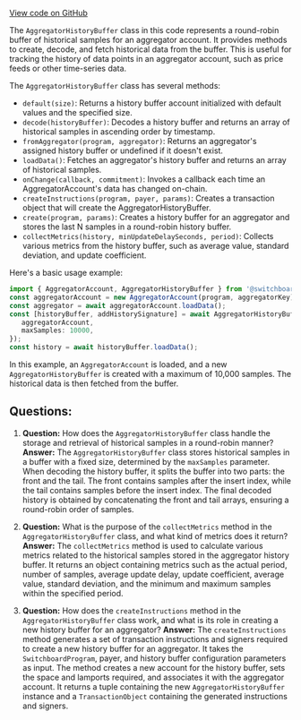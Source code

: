 [View code on GitHub](https://github.com/switchboard-xyz/sbv2-solana/blob/master/javascript/solana.js/src/accounts/aggregatorHistoryBuffer.ts)

The `AggregatorHistoryBuffer` class in this code represents a round-robin buffer of historical samples for an aggregator account. It provides methods to create, decode, and fetch historical data from the buffer. This is useful for tracking the history of data points in an aggregator account, such as price feeds or other time-series data.

The `AggregatorHistoryBuffer` class has several methods:

- `default(size)`: Returns a history buffer account initialized with default values and the specified size.
- `decode(historyBuffer)`: Decodes a history buffer and returns an array of historical samples in ascending order by timestamp.
- `fromAggregator(program, aggregator)`: Returns an aggregator's assigned history buffer or undefined if it doesn't exist.
- `loadData()`: Fetches an aggregator's history buffer and returns an array of historical samples.
- `onChange(callback, commitment)`: Invokes a callback each time an AggregatorAccount's data has changed on-chain.
- `createInstructions(program, payer, params)`: Creates a transaction object that will create the AggregatorHistoryBuffer.
- `create(program, params)`: Creates a history buffer for an aggregator and stores the last N samples in a round-robin history buffer.
- `collectMetrics(history, minUpdateDelaySeconds, period)`: Collects various metrics from the history buffer, such as average value, standard deviation, and update coefficient.

Here's a basic usage example:

```ts
import { AggregatorAccount, AggregatorHistoryBuffer } from '@switchboard-xyz/solana.js';
const aggregatorAccount = new AggregatorAccount(program, aggregatorKey);
const aggregator = await aggregatorAccount.loadData();
const [historyBuffer, addHistorySignature] = await AggregatorHistoryBuffer.create(program, {
   aggregatorAccount,
   maxSamples: 10000,
});
const history = await historyBuffer.loadData();
```

In this example, an `AggregatorAccount` is loaded, and a new `AggregatorHistoryBuffer` is created with a maximum of 10,000 samples. The historical data is then fetched from the buffer.
## Questions: 
 1. **Question:** How does the `AggregatorHistoryBuffer` class handle the storage and retrieval of historical samples in a round-robin manner?
   **Answer:** The `AggregatorHistoryBuffer` class stores historical samples in a buffer with a fixed size, determined by the `maxSamples` parameter. When decoding the history buffer, it splits the buffer into two parts: the front and the tail. The front contains samples after the insert index, while the tail contains samples before the insert index. The final decoded history is obtained by concatenating the front and tail arrays, ensuring a round-robin order of samples.

2. **Question:** What is the purpose of the `collectMetrics` method in the `AggregatorHistoryBuffer` class, and what kind of metrics does it return?
   **Answer:** The `collectMetrics` method is used to calculate various metrics related to the historical samples stored in the aggregator history buffer. It returns an object containing metrics such as the actual period, number of samples, average update delay, update coefficient, average value, standard deviation, and the minimum and maximum samples within the specified period.

3. **Question:** How does the `createInstructions` method in the `AggregatorHistoryBuffer` class work, and what is its role in creating a new history buffer for an aggregator?
   **Answer:** The `createInstructions` method generates a set of transaction instructions and signers required to create a new history buffer for an aggregator. It takes the `SwitchboardProgram`, payer, and history buffer configuration parameters as input. The method creates a new account for the history buffer, sets the space and lamports required, and associates it with the aggregator account. It returns a tuple containing the new `AggregatorHistoryBuffer` instance and a `TransactionObject` containing the generated instructions and signers.